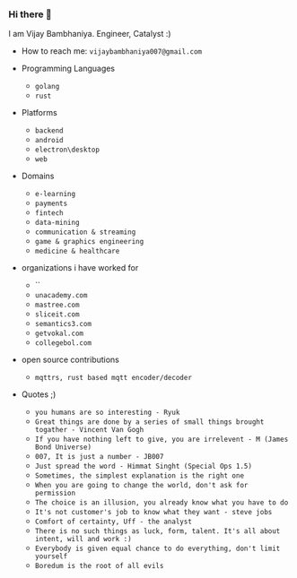 ### Hi there 👋

I am Vijay Bambhaniya. Engineer, Catalyst :) 

- How to reach me: `vijaybambhaniya007@gmail.com`

- Programming Languages
    - `golang`
    - `rust`

- Platforms
    - `backend`
    - `android`
    - `electron\desktop`
    - `web`
 
- Domains
  - `e-learning`
  - `payments`
  - `fintech`
  - `data-mining`
  - `communication & streaming`
  - `game & graphics engineering`
  - `medicine & healthcare`

- organizations i have worked for
  - ``
  - `unacademy.com`
  - `mastree.com`
  - `sliceit.com`
  - `semantics3.com`
  - `getvokal.com`
  - `collegebol.com`

- open source contributions
  - `mqttrs, rust based mqtt encoder/decoder`

- Quotes ;)
  - `you humans are so interesting - Ryuk`
  - `Great things are done by a series of small things brought togather - Vincent Van Gogh`
  - `If you have nothing left to give, you are irrelevent - M (James Bond Universe)`
  - `007, It is just a number - JB007`
  - `Just spread the word - Himmat Singht (Special Ops 1.5)`
  - `Sometimes, the simplest explanation is the right one`
  - `When you are going to change the world, don't ask for permission`
  - `The choice is an illusion, you already know what you have to do`
  - `It's not customer's job to know what they want - steve jobs`
  - `Comfort of certainty, Uff - the analyst`
  - `There is no such things as luck, form, talent. It's all about intent, will and work :)`
  - `Everybody is given equal chance to do everything, don't limit yourself`
  - `Boredum is the root of all evils`
